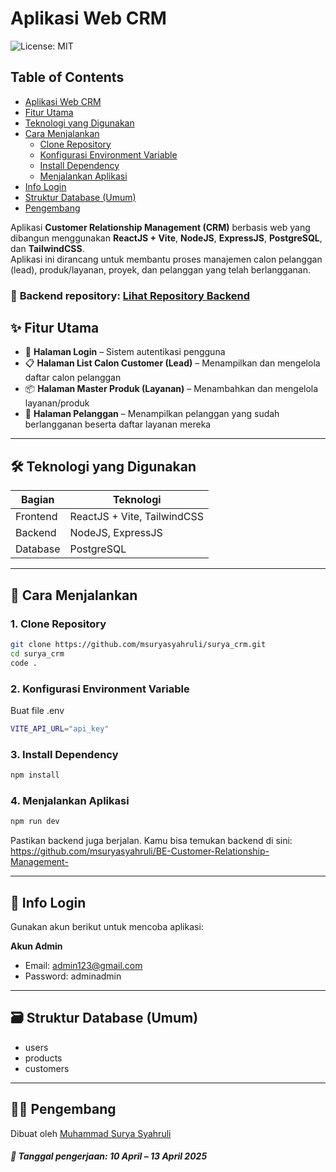# Aplikasi Web CRM

![License: MIT](https://img.shields.io/badge/License-MIT-green.svg)

## Table of Contents

- [Aplikasi Web CRM](#aplikasi-web-crm)
- [Fitur Utama](#-fitur-utama)
- [Teknologi yang Digunakan](#️-teknologi-yang-digunakan)
- [Cara Menjalankan](#-cara-menjalankan)
  - [Clone Repository](#1-clone-repository)
  - [Konfigurasi Environment Variable](#2-konfigurasi-environment-variable)
  - [Install Dependency](#3-install-dependency)
  - [Menjalankan Aplikasi](#4-menjalankan-aplikasi)
- [Info Login](#-info-login)
- [Struktur Database (Umum)](#️-struktur-database-umum)
- [Pengembang](#-pengembang)

Aplikasi **Customer Relationship Management (CRM)** berbasis web yang dibangun menggunakan **ReactJS + Vite**, **NodeJS**, **ExpressJS**, **PostgreSQL**, dan **TailwindCSS**.  
Aplikasi ini dirancang untuk membantu proses manajemen calon pelanggan (lead), produk/layanan, proyek, dan pelanggan yang telah berlangganan.

### 🔗 **Backend repository:** [Lihat Repository Backend](https://github.com/msuryasyahruli/BE-Customer-Relationship-Management-)

## ✨ Fitur Utama

- 🔐 **Halaman Login** – Sistem autentikasi pengguna
- 📋 **Halaman List Calon Customer (Lead)** – Menampilkan dan mengelola daftar calon pelanggan
- 📦 **Halaman Master Produk (Layanan)** – Menambahkan dan mengelola layanan/produk
- 👥 **Halaman Pelanggan** – Menampilkan pelanggan yang sudah berlangganan beserta daftar layanan mereka
<!-- - 📁 **Halaman Proyek** – Memproses calon customer menjadi proyek disertai approval dari manager -->

---

## 🛠️ Teknologi yang Digunakan

| Bagian   | Teknologi                   |
| -------- | --------------------------- |
| Frontend | ReactJS + Vite, TailwindCSS |
| Backend  | NodeJS, ExpressJS           |
| Database | PostgreSQL                  |

---

## 🚀 Cara Menjalankan

### 1. Clone Repository

```bash
git clone https://github.com/msuryasyahruli/surya_crm.git
cd surya_crm
code .
```

### 2. Konfigurasi Environment Variable

Buat file .env

```bash
VITE_API_URL="api_key"
```

### 3. Install Dependency

```bash
npm install
```

### 4. Menjalankan Aplikasi

```bash
npm run dev
```

Pastikan backend juga berjalan. Kamu bisa temukan backend di sini: https://github.com/msuryasyahruli/BE-Customer-Relationship-Management-

---

## 🔑 Info Login

Gunakan akun berikut untuk mencoba aplikasi:

**Akun Admin**

- Email: admin123@gmail.com
- Password: adminadmin

---

## 🗃️ Struktur Database (Umum)

- users
- products
- customers

---

## 👨‍💻 Pengembang

Dibuat oleh [Muhammad Surya Syahruli](https://github.com/msuryasyahruli)

##### 📅 Tanggal pengerjaan: 10 April – 13 April 2025

